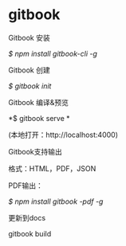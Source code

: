 # gitbook

Gitbook 安装

*$ npm install gitbook-cli -g*

Gitbook 创建

*$ gitbook init*



Gitbook 编译&预览

*$ gitbook serve *

(本地打开：http://localhost:4000)



Gitbook支持输出

格式：HTML，PDF，JSON

PDF输出：

*$ npm install gitbook -pdf -g*

更新到docs

gitbook build